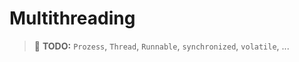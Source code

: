 # Multithreading

> :construction: **TODO:** `Prozess`, `Thread`, `Runnable`, `synchronized`, `volatile`, ...